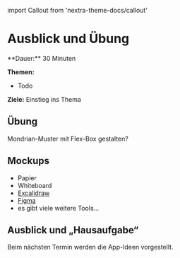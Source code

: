 import Callout from 'nextra-theme-docs/callout'

# Ausblick und Übung

<Callout>
  **Dauer:** 30 Minuten

  **Themen:**
  - Todo

  **Ziele:** Einstieg ins Thema
</Callout>

## Übung

Mondrian-Muster mit Flex-Box gestalten?

## Mockups 

- Papier
- Whiteboard
- [Excalidraw](https://www.excalidraw.com)
- [Figma](https://www.figma.com)
- es gibt viele weitere Tools…

## Ausblick und „Hausaufgabe“

Beim nächsten Termin werden die App-Ideen vorgestellt.